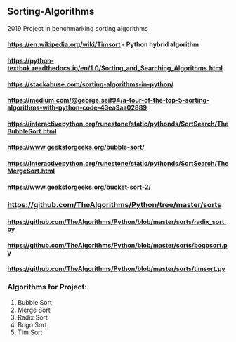## Sorting-Algorithms
2019 Project in benchmarking sorting algorithms

#### https://en.wikipedia.org/wiki/Timsort - Python hybrid algorithm
#### https://python-textbok.readthedocs.io/en/1.0/Sorting_and_Searching_Algorithms.html
#### https://stackabuse.com/sorting-algorithms-in-python/
#### https://medium.com/@george.seif94/a-tour-of-the-top-5-sorting-algorithms-with-python-code-43ea9aa02889

#### https://interactivepython.org/runestone/static/pythonds/SortSearch/TheBubbleSort.html
#### https://www.geeksforgeeks.org/bubble-sort/
#### https://interactivepython.org/runestone/static/pythonds/SortSearch/TheMergeSort.html
#### https://www.geeksforgeeks.org/bucket-sort-2/

### https://github.com/TheAlgorithms/Python/tree/master/sorts
#### https://github.com/TheAlgorithms/Python/blob/master/sorts/radix_sort.py
#### https://github.com/TheAlgorithms/Python/blob/master/sorts/bogosort.py
#### https://github.com/TheAlgorithms/Python/blob/master/sorts/timsort.py


### Algorithms for Project:

1. Bubble Sort
2. Merge Sort
3. Radix Sort
4. Bogo Sort
5. Tim Sort



